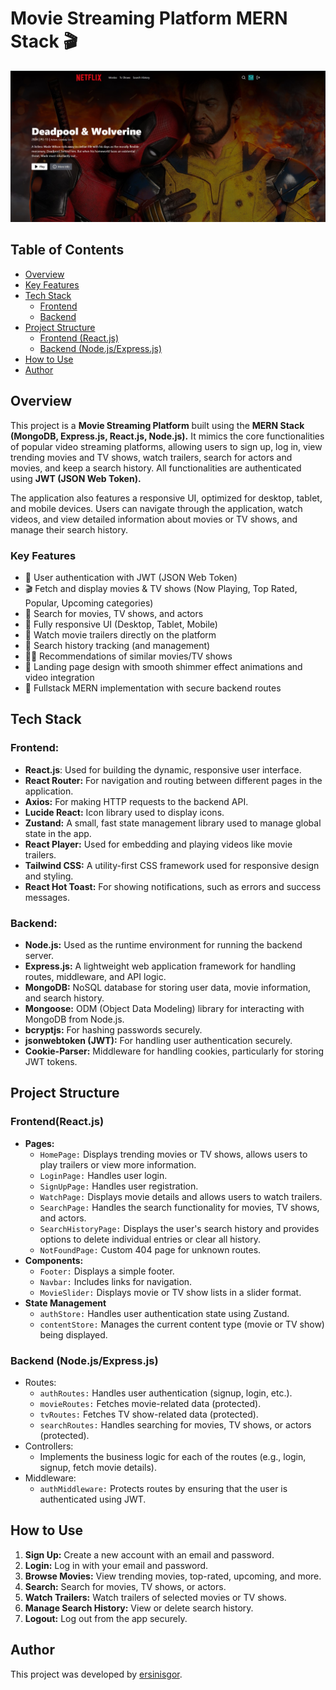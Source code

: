 # Movie Streaming Platform MERN Stack 🎬

![ScreenShot](/frontend/public/Project%20Image.jpg)

## Table of Contents

- [Overview](#overview)
- [Key Features](#key-features)
- [Tech Stack](#tech-stack)
  - [Frontend](#frontend)
  - [Backend](#backend)
- [Project Structure](#project-structure)
  - [Frontend (React.js)](#frontendreactjs)
  - [Backend (Node.js/Express.js)](#backend-nodejsexpressjs)
- [How to Use](#how-to-use)
- [Author](#author)

## Overview

This project is a **Movie Streaming Platform** built using the **MERN Stack (MongoDB, Express.js, React.js, Node.js).** It mimics the core functionalities of popular video streaming platforms, allowing users to sign up, log in, view trending movies and TV shows, watch trailers, search for actors and movies, and keep a search history. All functionalities are authenticated using **JWT (JSON Web Token).**

The application also features a responsive UI, optimized for desktop, tablet, and mobile devices. Users can navigate through the application, watch videos, and view detailed information about movies or TV shows, and manage their search history.

### Key Features

- 🔐 User authentication with JWT (JSON Web Token)
- 🎬 Fetch and display movies & TV shows (Now Playing, Top Rated, Popular, Upcoming categories)
- 🔎 Search for movies, TV shows, and actors
- 📱 Fully responsive UI (Desktop, Tablet, Mobile)
- 🎥 Watch movie trailers directly on the platform
- 📜 Search history tracking (and management)
- 🐱‍👤 Recommendations of similar movies/TV shows
- 💙 Landing page design with smooth shimmer effect animations and video integration
- 💾 Fullstack MERN implementation with secure backend routes

## Tech Stack

### Frontend:

- **React.js**: Used for building the dynamic, responsive user interface.
- **React Router:** For navigation and routing between different pages in the application.
- **Axios:** For making HTTP requests to the backend API.
- **Lucide React:** Icon library used to display icons.
- **Zustand:** A small, fast state management library used to manage global state in the app.
- **React Player:** Used for embedding and playing videos like movie trailers.
- **Tailwind CSS:** A utility-first CSS framework used for responsive design and styling.
- **React Hot Toast:** For showing notifications, such as errors and success messages.

### Backend:

- **Node.js:** Used as the runtime environment for running the backend server.
- **Express.js:** A lightweight web application framework for handling routes, middleware, and API logic.
- **MongoDB:** NoSQL database for storing user data, movie information, and search history.
- **Mongoose:** ODM (Object Data Modeling) library for interacting with MongoDB from Node.js.
- **bcryptjs:** For hashing passwords securely.
- **jsonwebtoken (JWT):** For handling user authentication securely.
- **Cookie-Parser:** Middleware for handling cookies, particularly for storing JWT tokens.

## Project Structure

### Frontend(React.js)

- **Pages:**
  - `HomePage:` Displays trending movies or TV shows, allows users to play trailers or view more information.
  - `LoginPage:` Handles user login.
  - `SignUpPage:` Handles user registration.
  - `WatchPage:` Displays movie details and allows users to watch trailers.
  - `SearchPage:` Handles the search functionality for movies, TV shows, and actors.
  - `SearchHistoryPage:` Displays the user's search history and provides options to delete individual entries or clear all history.
  - `NotFoundPage:` Custom 404 page for unknown routes.
- **Components:**
  - `Footer:` Displays a simple footer.
  - `Navbar:` Includes links for navigation.
  - `MovieSlider:` Displays movie or TV show lists in a slider format.
- **State Management**
  - `authStore:` Handles user authentication state using Zustand.
  - `contentStore:` Manages the current content type (movie or TV show) being displayed.

### Backend (Node.js/Express.js)

- Routes:
  - `authRoutes:` Handles user authentication (signup, login, etc.).
  - `movieRoutes:` Fetches movie-related data (protected).
  - `tvRoutes:` Fetches TV show-related data (protected).
  - `searchRoutes:` Handles searching for movies, TV shows, or actors (protected).
- Controllers:
  - Implements the business logic for each of the routes (e.g., login, signup, fetch movie details).
- Middleware:
  - `authMiddleware:` Protects routes by ensuring that the user is authenticated using JWT.

## How to Use

1. **Sign Up:** Create a new account with an email and password.
2. **Login:** Log in with your email and password.
3. **Browse Movies:** View trending movies, top-rated, upcoming, and more.
4. **Search:** Search for movies, TV shows, or actors.
5. **Watch Trailers:** Watch trailers of selected movies or TV shows.
6. **Manage Search History:** View or delete search history.
7. **Logout:** Log out from the app securely.

## Author

This project was developed by [ersinisgor](https://ersinisgor.netlify.app/).
